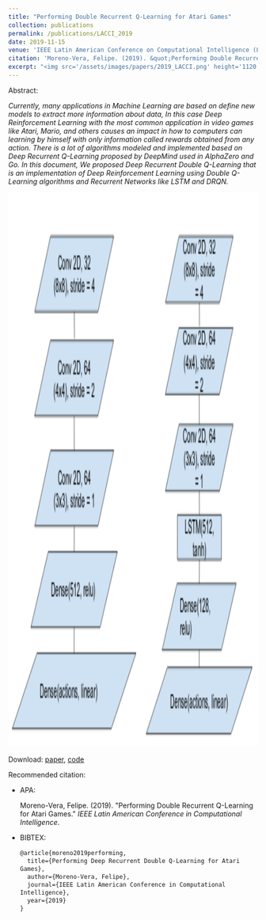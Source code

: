 ```yaml
---
title: "Performing Double Recurrent Q-Learning for Atari Games"
collection: publications
permalink: /publications/LACCI_2019
date: 2019-11-15
venue: 'IEEE Latin American Conference on Computational Intelligence (LA-CCI), Guayaquil - Ecuador'
citation: 'Moreno-Vera, Felipe. (2019). &quot;Performing Double Recurrent Q-Learning for Atari Games.&quot; <i>IEEE Latin American Conference in Computational Intelligence</i>.'
excerpt: "<img src='/assets/images/papers/2019_LACCI.png' height='1120' width='520'>"
---
```


Abstract:

*Currently, many applications in Machine Learning are based on define new models to extract more information about data, In this case Deep Reinforcement Learning with the most common application in video games like Atari, Mario, and others causes an impact in how to computers can learning by himself with only information called rewards obtained from any action. There is a lot of algorithms modeled and implemented based on Deep Recurrent Q-Learning proposed by DeepMind used in AlphaZero and Go. In this document, We proposed Deep Recurrent Double Q-Learning that is an implementation of Deep Reinforcement Learning using Double Q-Learning algorithms and Recurrent Networks like LSTM and DRQN.*

<img src='/assets/images/papers/2019_LACCI.png' height='1120' width='520'>

Download: [paper](https://arxiv.org/pdf/1908.06040.pdf), [code](http://www.fmorenovr.com/files/rl-atari.zip)

Recommended citation:

* APA:

  Moreno-Vera, Felipe. (2019). &quot;Performing Double Recurrent Q-Learning for Atari Games.&quot; <i>IEEE Latin American Conference in Computational Intelligence</i>.

* BIBTEX:

      @article{moreno2019performing,
        title={Performing Deep Recurrent Double Q-Learning for Atari Games},
        author={Moreno-Vera, Felipe},
        journal={IEEE Latin American Conference in Computational Intelligence},
        year={2019}
      }

